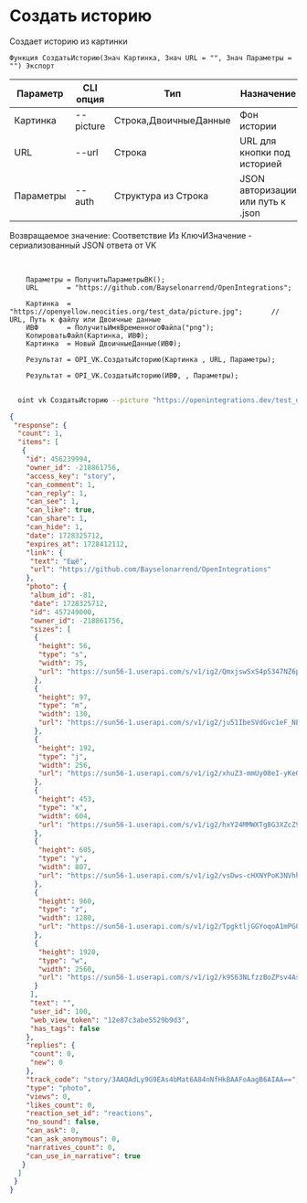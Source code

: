 ﻿---
sidebar_position: 7
---

# Создать историю
 Создает историю из картинки



`Функция СоздатьИсторию(Знач Картинка, Знач URL = "", Знач Параметры = "") Экспорт`

  | Параметр | CLI опция | Тип | Назначение |
  |-|-|-|-|
  | Картинка | --picture | Строка,ДвоичныеДанные | Фон истории |
  | URL | --url | Строка | URL для кнопки под историей |
  | Параметры | --auth | Структура из Строка | JSON авторизации или путь к .json |

  
  Возвращаемое значение:   Соответствие Из КлючИЗначение - сериализованный JSON ответа от VK

<br/>




```bsl title="Пример кода"
    Параметры = ПолучитьПараметрыВК();
    URL       = "https://github.com/Bayselonarrend/OpenIntegrations";

    Картинка  = "https://openyellow.neocities.org/test_data/picture.jpg";       // URL, Путь к файлу или Двоичные данные
    ИВФ       = ПолучитьИмяВременногоФайла("png");
    КопироватьФайл(Картинка, ИВФ);
    Картинка  = Новый ДвоичныеДанные(ИВФ);

    Результат = OPI_VK.СоздатьИсторию(Картинка , URL, Параметры);

    Результат = OPI_VK.СоздатьИсторию(ИВФ, , Параметры);
```



```sh title="Пример команды CLI"
    
  oint vk СоздатьИсторию --picture "https://openintegrations.dev/test_data/picture.jpg" --url %url% --auth %auth%

```

```json title="Результат"
{
 "response": {
  "count": 1,
  "items": [
   {
    "id": 456239994,
    "owner_id": -218861756,
    "access_key": "story",
    "can_comment": 1,
    "can_reply": 1,
    "can_see": 1,
    "can_like": true,
    "can_share": 1,
    "can_hide": 1,
    "date": 1728325712,
    "expires_at": 1728412112,
    "link": {
     "text": "Ещё",
     "url": "https://github.com/Bayselonarrend/OpenIntegrations"
    },
    "photo": {
     "album_id": -81,
     "date": 1728325712,
     "id": 457249000,
     "owner_id": -218861756,
     "sizes": [
      {
       "height": 56,
       "type": "s",
       "width": 75,
       "url": "https://sun56-1.userapi.com/s/v1/ig2/QmxjswSxS4p5347NZ6p5KsGSXEZn3H5Yf4QgsQHkfKNJqZhyubNrOwP_5LvITVEReu1RcanT2FD958KS_cryNJ_t.jpg?size=75x56&quality=95&type=story"
      },
      {
       "height": 97,
       "type": "m",
       "width": 130,
       "url": "https://sun56-1.userapi.com/s/v1/ig2/ju51IbeSVdGvc1eF_NE1MBgefysaxHdBStdd3uQ2hfqdj6WecXBWf9dy8DOuCL-IzypPlFel-_YdgKYFj7GYVeXU.jpg?size=130x97&quality=95&type=story"
      },
      {
       "height": 192,
       "type": "j",
       "width": 256,
       "url": "https://sun56-1.userapi.com/s/v1/ig2/xhuZ3-mmUy08eI-yKeQGR30S8U9GxNoUJhHflgzvto9pI84mWBP71ErNfRBHdOo0-_5F07k0YJ2l9YzyG3RJ5b5-.jpg?size=256x192&quality=95&type=story"
      },
      {
       "height": 453,
       "type": "x",
       "width": 604,
       "url": "https://sun56-1.userapi.com/s/v1/ig2/hxY24MMWXTg8G3XZcZ9NAmgQ8wd2X66CQOoJ-KU6BWx4tCbgF3OWaUdNo8QOMyYbbHDgobM3gSMBuzYTMqA3SvqK.jpg?size=604x453&quality=95&type=story"
      },
      {
       "height": 605,
       "type": "y",
       "width": 807,
       "url": "https://sun56-1.userapi.com/s/v1/ig2/vsDws-cHXNYPoK3NVhh1vT1vEURbM7WVFUDaBQOhtaz075Qk96phHIjOJ_FkXWlobZ5X8_K3JMsiDrWpx_ILyvtk.jpg?size=807x605&quality=95&type=story"
      },
      {
       "height": 960,
       "type": "z",
       "width": 1280,
       "url": "https://sun56-1.userapi.com/s/v1/ig2/TpgktljGGYoqoA1mPG0QZN8slM_eeepwzU-Y3VQJCe7tJ3Jp29qSE-kY47sJkws2Dw-23-AfFxS198X02wL7pNUc.jpg?size=1280x960&quality=95&type=story"
      },
      {
       "height": 1920,
       "type": "w",
       "width": 2560,
       "url": "https://sun56-1.userapi.com/s/v1/ig2/k9S63NLfzzBoZPsv4As8eXBB6XO8N3XWNDKEIN6i5Vsxur0Dn6zcTaR2axiXRBxWOD0RRglf1ngkiWlRXHjQh-Ae.jpg?size=2560x1920&quality=95&type=story"
      }
     ],
     "text": "",
     "user_id": 100,
     "web_view_token": "12e87c3abe5529b9d3",
     "has_tags": false
    },
    "replies": {
     "count": 0,
     "new": 0
    },
    "track_code": "story/3AAQAdLy9G9EAs4bMat6A84nNfHkBAAFoAagB6AIAA==",
    "type": "photo",
    "views": 0,
    "likes_count": 0,
    "reaction_set_id": "reactions",
    "no_sound": false,
    "can_ask": 0,
    "can_ask_anonymous": 0,
    "narratives_count": 0,
    "can_use_in_narrative": true
   }
  ]
 }
}
```
